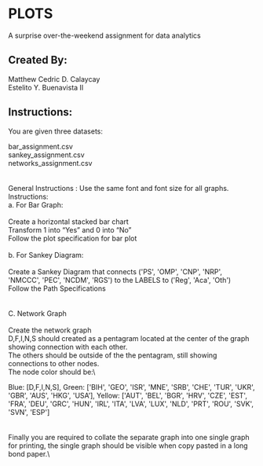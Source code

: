 # PLOTS
A surprise over-the-weekend assignment for data analytics

## Created By:
  Matthew Cedric D. Calaycay\
  Estelito Y. Buenavista II


## Instructions:
You are given three datasets:

bar_assignment.csv\
sankey_assignment.csv\
networks_assignment.csv\
\
\
General Instructions : Use the same font and font size for all graphs.\
Instructions:\
    a. For Bar Graph:\
\
    Create a horizontal stacked bar chart\
    Transform 1 into “Yes” and 0 into “No”\
    Follow the plot specification for bar plot\
\
b. For Sankey Diagram:\
\
Create a Sankey Diagram that connects ('PS', 'OMP', 'CNP', 'NRP', 'NMCCC', 'PEC', 'NCDM', 'RGS') to the LABELS to ('Reg', 'Aca', 'Oth')\
Follow the Path Specifications\
\
\
C. Network Graph\
\
Create the network graph\
D,F,I,N,S should created as a pentagram located at the center of the graph showing connection with each other.\
The others should be outside of the the pentagram, still showing connections to other nodes.\
The node color should be:\

Blue: [D,F,I,N,S], Green: ['BIH', 'GEO', 'ISR', 'MNE', 'SRB', 'CHE', 'TUR', 'UKR', 'GBR', 'AUS', 'HKG', 'USA’], Yellow: ['AUT', 'BEL', 'BGR', 'HRV', 'CZE', 'EST', 'FRA', 'DEU', 'GRC', 'HUN', 'IRL', 'ITA', 'LVA', 'LUX', 'NLD', 'PRT', 'ROU', 'SVK', 'SVN', 'ESP']\
\
\
Finally you are required to collate the separate graph into one single graph for printing, the single graph should be visible when copy pasted in a long bond paper.\